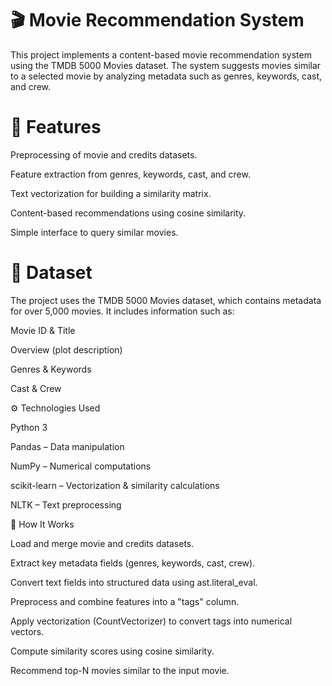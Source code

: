# 🎬 Movie Recommendation System

This project implements a content-based movie recommendation system using the TMDB 5000 Movies dataset. The system suggests movies similar to a selected movie by analyzing metadata such as genres, keywords, cast, and crew.

# 📌 Features

Preprocessing of movie and credits datasets.

Feature extraction from genres, keywords, cast, and crew.

Text vectorization for building a similarity matrix.

Content-based recommendations using cosine similarity.

Simple interface to query similar movies.

# 📂 Dataset

The project uses the TMDB 5000 Movies dataset, which contains metadata for over 5,000 movies.
It includes information such as:

Movie ID & Title

Overview (plot description)

Genres & Keywords

Cast & Crew

⚙️ Technologies Used

Python 3

Pandas – Data manipulation

NumPy – Numerical computations

scikit-learn – Vectorization & similarity calculations

NLTK – Text preprocessing

🚀 How It Works

Load and merge movie and credits datasets.

Extract key metadata fields (genres, keywords, cast, crew).

Convert text fields into structured data using ast.literal_eval.

Preprocess and combine features into a "tags" column.

Apply vectorization (CountVectorizer) to convert tags into numerical vectors.

Compute similarity scores using cosine similarity.

Recommend top-N movies similar to the input movie.
